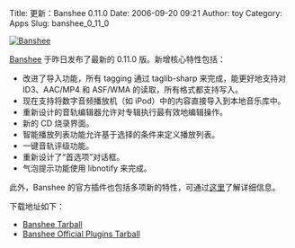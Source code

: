 Title: 更新：Banshee 0.11.0
Date: 2006-09-20 09:21
Author: toy
Category: Apps
Slug: banshee_0_11_0

[![Banshee](http://i.linuxtoy.org/i/banshee_logo.png)](http://banshee-project.org)

[Banshee](http://banshee-project.org) 于昨日发布了最新的 0.11.0
版。新增核心特性包括：

-   改进了导入功能，所有 tagging 通过 taglib-sharp
    来完成，能更好地支持对 ID3、AAC/MP4 和 ASF/WMA
    的读取，所有格式都支持写入。
-   现在支持将数字音频播放机（如 iPod）中的内容直接导入到本地音乐库中。
-   重新设计的音轨编辑器允许对专辑执行最有效地编辑操作。
-   新的 CD 烧录界面。
-   智能播放列表功能允许基于选择的条件来定义播放列表。
-   一键音轨评级功能。
-   重新设计了“首选项”对话框。
-   气泡提示功能使用 libnotify 来完成。

此外，Banshee
的官方插件也包括多项新的特性，可通过[这里](http://banshee-project.org/Releases/0.11.0)了解详细信息。

下载地址如下：

-   [Banshee
    Tarball](http://banshee-project.org/files/banshee/banshee-0.11.0.tar.gz)
-   [Banshee Official Plugins
    Tarball](http://www.banshee-project.org/files/banshee-official-plugins/banshee-official-plugins-0.11.0.tar.gz)

